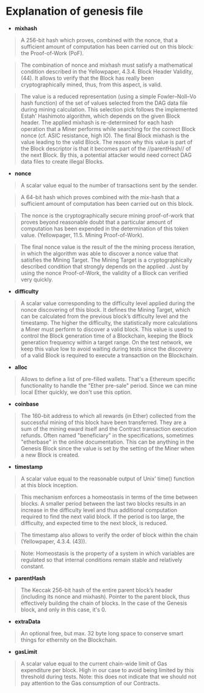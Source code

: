 # Explanation of genesis file
* **mixhash**

> A 256-bit hash which proves, combined with the nonce, that a sufficient amount of computation has been carried out on this block: the Proof-of-Work (PoF).

> The combination of nonce and mixhash must satisfy a mathematical condition described in the Yellowpaper, 4.3.4. Block Header Validity, (44). It allows to verify that the Block has really been cryptographically mined, thus, from this aspect, is valid.

> The value is a reduced representation (using a simple Fowler–Noll–Vo hash function) of the set of values selected from the DAG data file during mining calculation. This selection pick follows the implemented Estah' Hashimoto algorithm, which depends on the given Block header. The applied mixhash is re-determined for each hash operation that a Miner performs while searching for the correct Block nonce (cf. ASIC resistance, high IO). The final Block mixhash is the value leading to the valid Block. The reason why this value is part of the Block descriptor is that it becomes part of the //parentHash// of the next Block. By this, a potential attacker would need correct DAG data files to create illegal Blocks.

* **nonce**

> A scalar value equal to the number of transactions sent by the sender.

> A 64-bit hash which proves combined with the mix-hash that a sufficient amount of computation has been carried out on this block.

> The nonce is the cryptographically secure mining proof-of-work that proves beyond reasonable doubt that a particular amount of computation has been expended in the determination of this token value. (Yellowpager, 11.5. Mining Proof-of-Work).

> The final nonce value is the result of the the mining process iteration, in which the algorithm was able to discover a nonce value that satisfies the Mining Target. The Mining Target is a cryptographically described condition that strongly depends on the applied . Just by using the nonce Proof-of-Work, the validity of a Block can verified very quickly.

* **difficulty**

> A scalar value corresponding to the difficulty level applied during the nonce discovering of this block. It defines the Mining Target, which can be calculated from the previous block’s difficulty level and the timestamp. The higher the difficulty, the statistically more calculations a Miner must perform to discover a valid block. This value is used to control the Block generation time of a Blockchain, keeping the Block generation frequency within a target range. On the test network, we keep this value low to avoid waiting during tests since the discovery of a valid Block is required to execute a transaction on the Blockchain.

* **alloc**

> Allows to define a list of pre-filled wallets. That's a Ethereum specific functionality to handle the "Ether pre-sale" period. Since we can mine local Ether quickly, we don't use this option.

* **coinbase**

> The 160-bit address to which all rewards (in Ether) collected from the successful mining of this block have been transferred. They are a sum of the mining eward itself and the Contract transaction execution refunds. Often named "beneficiary" in the specifications, sometimes "etherbase" in the online documentation. This can be anything in the Genesis Block since the value is set by the setting of the Miner when a new Block is created.

* **timestamp**

> A scalar value equal to the reasonable output of Unix’ time() function at this block inception.

> This mechanism enforces a homeostasis in terms of the time between blocks. A smaller period between the last two blocks results in an increase in the difficulty level and thus additional computation required to find the next valid block. If the period is too large, the difficulty, and expected time to the next block, is reduced.

> The timestamp also allows to verify the order of block within the chain (Yellowpaper, 4.3.4. (43)).

> Note: Homeostasis is the property of a system in which variables are regulated so that internal conditions remain stable and relatively constant.

* **parentHash**

> The Keccak 256-bit hash of the entire parent block’s header (including its nonce and mixhash). Pointer to the parent block, thus effectively building the chain of blocks. In the case of the Genesis block, and only in this case, it's 0.

* **extraData**

> An optional free, but max. 32 byte long space to conserve smart things for ethernity on the Blockchain.

* **gasLimit**

> A scalar value equal to the current chain-wide limit of Gas expenditure per block. High in our case to avoid being limited by this threshold during tests. Note: this does not indicate that we should not pay attention to the Gas consumption of our Contracts.
